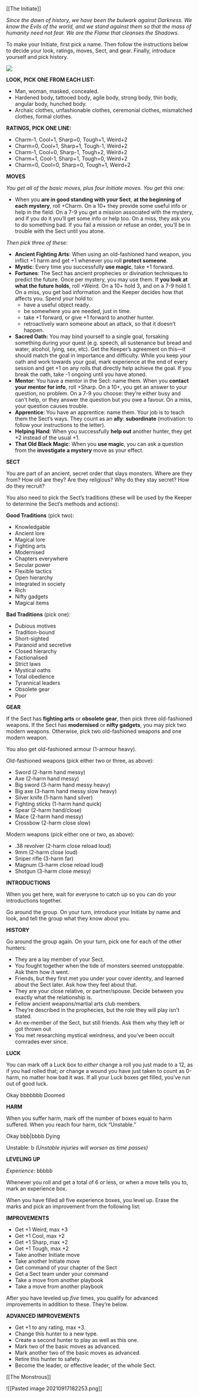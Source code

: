 [[The Initiate]]

*Since the dawn of history, we have been the bulwark against Darkness. We know the Evils of the world, and we stand against them so that the mass of humanity need not fear. We are the Flame that cleanses the Shadows.*

To make your Initiate, first pick a name. Then follow the instructions below to decide your look, ratings, moves, Sect, and gear. Finally, introduce yourself and pick history.

![](MOTWIMG10.jpeg)

**LOOK, PICK ONE FROM EACH LIST:**

- Man, woman, masked, concealed.
- Hardened body, tattooed body, agile body, strong body, thin body, angular body, hunched body.
- Archaic clothes, unfashionable clothes, ceremonial clothes, mismatched clothes, formal clothes.

**RATINGS, PICK ONE LINE:**

- Charm-1, Cool+1, Sharp=0, Tough+1, Weird+2
- Charm=0, Cool+1, Sharp+1, Tough-1, Weird+2
- Charm-1, Cool=0, Sharp-1, Tough+2, Weird+2
- Charm+1, Cool-1, Sharp+1, Tough=0, Weird+2
- Charm=0, Cool=0, Sharp=0, Tough+1, Weird+2

**MOVES**

*You get all of the basic moves, plus four Initiate moves. You get this one:*

- When you **are in good standing with your Sect**, **at the beginning of each mystery**, roll +Charm. On a 10+ they provide some useful info or help in the field. On a 7-9 you get a mission associated with the mystery, and if you do it you’ll get some info or help too. On a miss, they ask you to do something bad. If you fail a mission or refuse an order, you’ll be in trouble with the Sect until you atone.

*Then pick three of these:*

- **Ancient Fighting Arts**: When using an old-fashioned hand weapon, you inflict +1 harm and get +1 whenever you roll **protect someone**.
- **Mystic**: Every time you successfully **use magic**, take +1 forward.
- **Fortunes**: The Sect has ancient prophecies or divination techniques to predict the future. Once per mystery, you may use them. If **you look at what the future holds**, roll +Weird. On a 10+ hold 3, and on a 7-9 hold 1. On a miss, you get bad information and the Keeper decides how that affects you. Spend your hold to: 
  - have a useful object ready.
  - be somewhere you are needed, just in time.
  - take +1 forward, or give +1 forward to another hunter.
  - retroactively warn someone about an attack, so that it doesn’t happen.
- **Sacred Oath:** You may bind yourself to a single goal, forsaking something during your quest (e.g. speech, all sustenance but bread and water, alcohol, lying, sex, etc). Get the Keeper’s agreement on this—it should match the goal in importance and difficulty. While you keep your oath and work towards your goal, mark experience at the end of every session and get +1 on any rolls that directly help achieve the goal. If you break the oath, take -1 ongoing until you have atoned.
- **Mentor**: You have a mentor in the Sect: name them. When you **contact your mentor for info**, roll +Sharp. On a 10+, you get an answer to your question, no problem. On a 7-9 you choose: they’re either busy and can’t help, or they answer the question but you owe a favour. On a miss, your question causes trouble.
- **Apprentice**: You have an apprentice: name them. Your job is to teach them the Sect’s ways. They count as an **ally**: **subordinate** (motivation: to follow your instructions to the letter).
- **Helping Hand**: When you successfully **help out** another hunter, they get +2 instead of the usual +1.
- **That Old Black Magic**: When you **use magic**, you can ask a question from the **investigate a mystery** move as your effect.

**SECT**

You are part of an ancient, secret order that slays monsters. Where are they from? How old are they? Are they religious? Why do they stay secret? How do they recruit?

You also need to pick the Sect’s traditions (these will be used by the Keeper to determine the Sect’s methods and actions):

**Good Traditions** (pick two):

- Knowledgable
- Ancient lore
- Magical lore
- Fighting arts
- Modernised
- Chapters everywhere
- Secular power
- Flexible tactics
- Open hierarchy
- Integrated in society
- Rich
- Nifty gadgets
- Magical items

**Bad Traditions** (pick one):

- Dubious motives
- Tradition-bound
- Short-sighted
- Paranoid and secretive
- Closed hierarchy
- Factionalised
- Strict laws
- Mystical oaths
- Total obedience
- Tyrannical leaders
- Obsolete gear
- Poor

**GEAR**

If the Sect has **fighting arts** or **obsolete gear**, then pick three old-fashioned weapons. If the Sect has **modernised** or **nifty gadgets**, you may pick two modern weapons. Otherwise, pick two old-fashioned weapons and one modern weapon.

You also get old-fashioned armour (1-armour heavy).

Old-fashioned weapons (pick either two or three, as above):

- Sword (2-harm hand messy)
- Axe (2-harm hand messy)
- Big sword (3-harm hand messy heavy)
- Big axe (3-harm hand messy slow heavy)
- Silver knife (1-harm hand silver)
- Fighting sticks (1-harm hand quick)
- Spear (2-harm hand/close)
- Mace (2-harm hand messy)
- Crossbow (2-harm close slow)

Modern weapons (pick either one or two, as above):

- .38 revolver (2-harm close reload loud)
- 9mm (2-harm close loud)
- Sniper rifle (3-harm far)
- Magnum (3-harm close reload loud)
- Shotgun (3-harm close messy)

**INTRODUCTIONS**

When you get here, wait for everyone to catch up so you can do your introductions together.

Go around the group. On your turn, introduce your Initiate by name and look, and tell the group what they know about you.

**HISTORY**

Go around the group again. On your turn, pick one for each of the other hunters:

- They are a lay member of your Sect.
- You fought together when the tide of monsters seemed unstoppable. Ask them how it went.
- Friends, but they first met you under your cover identity, and learned about the Sect later. Ask how they feel about that.
- They are your close relative, or partner/spouse. Decide between you exactly what the relationship is.
- Fellow ancient weapons/martial arts club members.
- They’re described in the prophecies, but the role they will play isn’t stated.
- An ex-member of the Sect, but still friends. Ask them why they left or got thrown out
- You met researching mystical weirdness, and you’ve been occult comrades ever since.

**LUCK**

You can mark off a Luck box to *either* change a roll you just made to a 12, as if you had rolled that; *or* change a wound you have just taken to count as 0-harm, no matter how bad it was. If all your Luck boxes get filled, you’ve run out of good luck.

Okay bbbbbbb Doomed

**HARM**

When you suffer harm, mark off the number of boxes equal to harm suffered. When you reach four harm, tick “Unstable.”

Okay bbb|bbbb Dying

Unstable: b *(Unstable injuries will worsen as time passes)*

**LEVELING UP**

*Experience*: bbbbb

Whenever you roll and get a total of 6 or less, or when a move tells you to, mark an experience box.

When you have filled all five experience boxes, you level up. Erase the marks and pick an improvement from the following list:

**IMPROVEMENTS**

- Get +1 Weird, max +3
- Get +1 Cool, max +2
- Get +1 Sharp, max +2
- Get +1 Tough, max +2
- Take another Initiate move
- Take another Initiate move
- Get command of your chapter of the Sect
- Get a Sect team under your command
- Take a move from another playbook
- Take a move from another playbook

After you have leveled up *five* times, you qualify for advanced improvements in addition to these. They’re below.

**ADVANCED IMPROVEMENTS**

- Get +1 to any rating, max +3.
- Change this hunter to a new type.
- Create a second hunter to play as well as this one.
- Mark two of the basic moves as advanced.
- Mark another two of the basic moves as advanced.
- Retire this hunter to safety.
- Become the leader, or effective leader, of the whole Sect.

[[The Monstrous]]

![[Pasted image 20210917182253.png]]